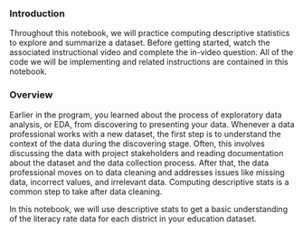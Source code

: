 ### Introduction

Throughout this notebook, we will practice computing descriptive statistics to explore and summarize a dataset. Before getting started, watch the associated instructional video and complete the in-video question. All of the code we will be implementing and related instructions are contained in this notebook.

### Overview

Earlier in the program, you learned about the process of exploratory data analysis, or EDA, from discovering to presenting your data. Whenever a data professional works with a new dataset, the first step is to understand the context of the data during the discovering stage. Often, this involves discussing the data with project stakeholders and reading documentation about the dataset and the data collection process. After that, the data professional moves on to data cleaning and addresses issues like missing data, incorrect values, and irrelevant data. Computing descriptive stats is a common step to take after data cleaning.

In this notebook, we will use descriptive stats to get a basic understanding of the literacy rate data for each district in your education dataset.
